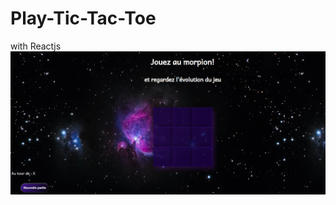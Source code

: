 # Play-Tic-Tac-Toe
with Reactjs
<img src="https://github.com/Gwenishere/Play-Tic-Tac-Toe/blob/main/morpion.PNG" width=600px style="max-width:100%;">
